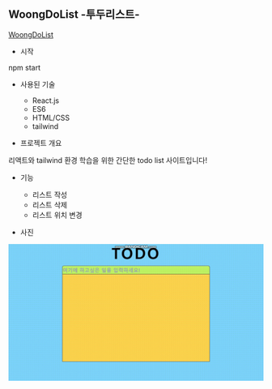 ## WoongDoList -투두리스트-
[WoongDoList](https://woongdolist.netlify.app/)

- 시작

npm start

- 사용된 기술

  - React.js
  - ES6
  - HTML/CSS
  - tailwind
 
- 프로젝트 개요

리액트와 tailwind 환경 학습을 위한 간단한 todo list 사이트입니다!

- 기능
  - 리스트 작성
  - 리스트 삭제
  - 리스트 위치 변경

- 사진

![video](/video.gif)
